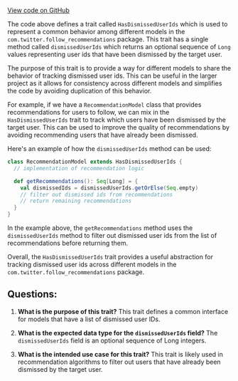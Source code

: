 [View code on GitHub](https://github.com/misbahsy/the-algorithm/follow-recommendations-service/common/src/main/scala/com/twitter/follow_recommendations/common/models/HasDismissedUserIds.scala)

The code above defines a trait called `HasDismissedUserIds` which is used to represent a common behavior among different models in the `com.twitter.follow_recommendations` package. This trait has a single method called `dismissedUserIds` which returns an optional sequence of `Long` values representing user ids that have been dismissed by the target user.

The purpose of this trait is to provide a way for different models to share the behavior of tracking dismissed user ids. This can be useful in the larger project as it allows for consistency across different models and simplifies the code by avoiding duplication of this behavior.

For example, if we have a `RecommendationModel` class that provides recommendations for users to follow, we can mix in the `HasDismissedUserIds` trait to track which users have been dismissed by the target user. This can be used to improve the quality of recommendations by avoiding recommending users that have already been dismissed.

Here's an example of how the `dismissedUserIds` method can be used:

```scala
class RecommendationModel extends HasDismissedUserIds {
  // implementation of recommendation logic

  def getRecommendations(): Seq[Long] = {
    val dismissedIds = dismissedUserIds.getOrElse(Seq.empty)
    // filter out dismissed ids from recommendations
    // return remaining recommendations
  }
}
```

In the example above, the `getRecommendations` method uses the `dismissedUserIds` method to filter out dismissed user ids from the list of recommendations before returning them.

Overall, the `HasDismissedUserIds` trait provides a useful abstraction for tracking dismissed user ids across different models in the `com.twitter.follow_recommendations` package.
## Questions: 
 1. **What is the purpose of this trait?** 
This trait defines a common interface for models that have a list of dismissed user IDs. 

2. **What is the expected data type for the `dismissedUserIds` field?** 
The `dismissedUserIds` field is an optional sequence of Long integers. 

3. **What is the intended use case for this trait?** 
This trait is likely used in recommendation algorithms to filter out users that have already been dismissed by the target user.